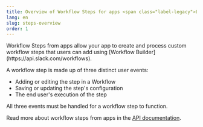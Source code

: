 ```yaml
---
title: Overview of Workflow Steps for apps <span class="label-legacy">LEGACY</span>
lang: en
slug: steps-overview
order: 1
---
```


<div class="section-content">
Workflow Steps from apps allow your app to create and process custom workflow steps that users can add using [Workflow Builder](https://api.slack.com/workflows).

A workflow step is made up of three distinct user events: 

- Adding or editing the step in a Workflow
- Saving or updating the step's configuration
- The end user's execution of the step

All three events must be handled for a workflow step to function.

Read more about workflow steps from apps in the [API documentation](https://api.slack.com/workflows/steps).

</div>

